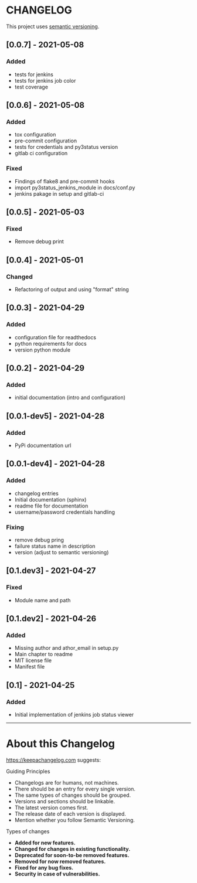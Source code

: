 # CHANGELOG

This project uses [semantic versioning](https://semver.org/).

## [0.0.7] - 2021-05-08
### Added

* tests for jenkins
* tests for jenkins job color
* test coverage

## [0.0.6] - 2021-05-08
### Added

* tox configuration
* pre-commit configuration
* tests for credentials and py3status version
* gitlab ci configuration

### Fixed

* Findings of flake8 and pre-commit hooks
* import py3status_jenkins_module in docs/conf.py
* jenkins pakage in setup and gitlab-ci

## [0.0.5] - 2021-05-03
### Fixed

* Remove debug print

## [0.0.4] - 2021-05-01
### Changed

* Refactoring of output and using "format" string

## [0.0.3] - 2021-04-29
### Added

* configuration file for readthedocs
* python requirements for docs
* version python module

## [0.0.2] - 2021-04-29
### Added

* initial documentation (intro and configuration)

## [0.0.1-dev5] - 2021-04-28
### Added

* PyPi documentation url

## [0.0.1-dev4] - 2021-04-28
### Added

* changelog entries
* Initial documentation (sphinx)
* readme file for documentation
* username/password credentials handling

### Fixing

* remove debug pring
* failure status name in description
* version (adjust to semantic versioning)

## [0.1.dev3] - 2021-04-27
### Fixed

* Module name and path

## [0.1.dev2] - 2021-04-26
### Added

* Missing author and athor_email in setup.py
* Main chapter to readme
* MIT license file
* Manifest file

## [0.1] - 2021-04-25
### Added

* Initial implementation of jenkins job status viewer

---

# About this Changelog

https://keepachangelog.com suggests:

Guiding Principles

* Changelogs are for humans, not machines.
* There should be an entry for every single version.
* The same types of changes should be grouped.
* Versions and sections should be linkable.
* The latest version comes first.
* The release date of each version is displayed.
* Mention whether you follow Semantic Versioning.

Types of changes

* **Added for new features.**
* **Changed for changes in existing functionality.**
* **Deprecated for soon-to-be removed features.**
* **Removed for now removed features.**
* **Fixed for any bug fixes.**
* **Security in case of vulnerabilities.**
